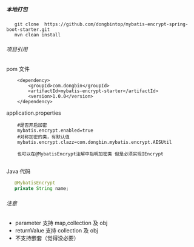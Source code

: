 ##### 本地打包
```properties
   git clone  https://github.com/dongbintop/mybatis-encrypt-spring-boot-starter.git
   mvn clean install
```


###### 项目引用

pom 文件
```properties
    <dependency>
        <groupId>com.dongbin</groupId>
        <artifactId>mybatis-encrypt-starter</artifactId>
        <version>1.0.0</version>
    </dependency>
 ```
 
 application.properties
 
 ```properties
     #是否开启加密
     mybatis.encrypt.enabled=true
     #对称加密的类，有默认值
     mybatis.encrypt.clazz=com.dongbin.mybatis.encrypt.AESUtil
     
     也可以在@MybatisEncrypt注解中指明加密类 但是必须实现IEncrypt
     
```
 Java 代码
 
  ```java
     @MybatisEncrypt
     private String name;
  ```
  
  ###### 注意
  
  - parameter 支持 map,collection 及 obj
  - returnValue 支持 collection 及 obj
  - 不支持嵌套（觉得没必要）
 

